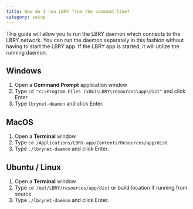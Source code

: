 ```yaml
---
title: How do I run LBRY from the command line?
category: setup
---
```

This guide will allow you to run the LBRY daemon which connects to the LBRY network. You can run the daemon separately in this fashion without having to start the LBRY app. If the LBRY app is started, it will utilize the running daemon. 

## Windows
1. Open a **Command Prompt** application window
1. Type `cd "c:\Program Files (x86)\LBRY\resources\app\dist"` and click Enter
1. Type `lbrynet-deamon` and click Enter. 

## MacOS
1. Open a **Terminal** window
1. Type `cd /Applications/LBRY.app/Contents/Resources/app/dist`
1. Type `./lbrynet-daemon` and click Enter. 

## Ubuntu / Linux 
1. Open a **Terminal** window
1. Type `cd /opt/LBRY/resources/app/dist` or build location if running from source 
1. Type `./lbrynet-daemon` and click Enter. 
